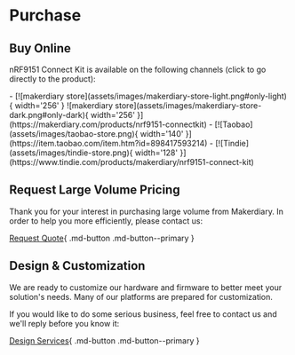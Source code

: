 # Purchase

## Buy Online

nRF9151 Connect Kit is available on the following channels (click to go directly to the product):

<div class="grid cards" markdown>
- [![makerdiary store](assets/images/makerdiary-store-light.png#only-light){ width='256' } ![makerdiary store](assets/images/makerdiary-store-dark.png#only-dark){ width='256' }](https://makerdiary.com/products/nrf9151-connectkit)
- [![Taobao](assets/images/taobao-store.png){ width='140' }](https://item.taobao.com/item.htm?id=898417593214)
- [![Tindie](assets/images/tindie-store.png){ width='128' }](https://www.tindie.com/products/makerdiary/nrf9151-connect-kit)
</div>

## Request Large Volume Pricing

Thank you for your interest in purchasing large volume from Makerdiary. In order to help you more efficiently, please contact us:

[Request Quote](https://makerdiary.com/pages/contact-us){ .md-button .md-button--primary }

## Design & Customization

We are ready to customize our hardware and firmware to better meet your solution's needs. Many of our platforms are prepared for customization.

If you would like to do some serious business, feel free to contact us and we'll reply before you know it:

[Design Services](https://makerdiary.com/pages/contact-us){ .md-button .md-button--primary }
